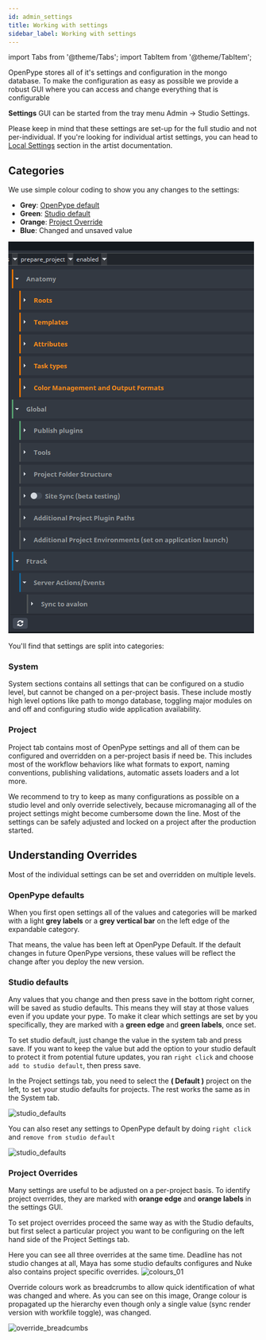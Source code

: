 ```yaml
---
id: admin_settings
title: Working with settings
sidebar_label: Working with settings
---
```


import Tabs from '@theme/Tabs';
import TabItem from '@theme/TabItem';

OpenPype stores all of it's settings and configuration in the mongo database. To make the configuration as easy as possible we provide a robust GUI where you can access and change everything that is configurable

**Settings** GUI can be started from the tray menu Admin -> Studio Settings.

Please keep in mind that these settings are set-up for the full studio and not per-individual. If you're looking for individual artist settings, you can head to 
[Local Settings](admin_settings_local.md) section in the artist documentation.

## Categories

We use simple colour coding to show you any changes to the settings:
- **Grey**: [OpenPype default](#openpype-defaults)
- **Green**: [Studio default](#openpype-defaults)
- **Orange**: [Project Override](#project-overrides)
- **Blue**: Changed and unsaved value

![Colour coding](assets\settings\settings_colour_coding.png)

You'll find that settings are split into categories:

### System

System sections contains all settings that can be configured on a studio level, but cannot
be changed on a per-project basis. These include mostly high level options like path to
mongo database, toggling major modules on and off and configuring studio wide application
availability. 

### Project

Project tab contains most of OpenPype settings and all of them can be configured and overridden on a per-project basis if need be. This includes most of the workflow behaviors 
like what formats to export, naming conventions, publishing validations, automatic assets loaders and a lot more. 

We recommend to try to keep as many configurations as possible on a studio level and only override selectively, because micromanaging all of the project settings might become cumbersome down the line. Most of the settings can be safely adjusted and locked on a project
after the production started.

## Understanding Overrides

Most of the individual settings can be set and overridden on multiple levels. 

### OpenPype defaults
When you first open settings all of the values and categories will be marked with a 
light **grey labels** or a **grey vertical bar** on the left edge of the expandable category. 

That means, the value has been left at OpenPype Default. If the default changes in future 
OpenPype versions, these values will be reflect the change after you deploy the new version.

### Studio defaults

Any values that you change and then press save in the bottom right corner, will be saved
as studio defaults. This means they will stay at those values even if you update your pype. 
To make it clear which settings are set by you specifically, they are marked with a **green 
edge** and **green labels**, once set.

To set studio default, just change the value in the system tab and press save. If you want
to keep the value but add the option to your studio default to protect it from potential
future updates, you ran `right click` and choose `add to studio default`, then press save.

In the Project settings tab, you need to select the **( Default )** project on the left, to set your studio defaults for projects. The rest works the same as in the System tab.

![studio_defaults](assets/settings/studio_defaults.gif)

You can also reset any settings to OpenPype default by doing `right click` and `remove from studio default`

![studio_defaults](assets/settings/studio_defaults_remove.gif)

### Project Overrides

Many settings are useful to be adjusted on a per-project basis. To identify project
overrides, they are marked with **orange edge** and **orange labels** in the settings GUI.

To set project overrides proceed the same way as with the Studio defaults, but first select 
a particular project you want to be configuring on the left hand side of the Project Settings tab. 

Here you can see all three overrides at the same time. Deadline has not studio changes at all, Maya has some studio defaults configures and Nuke also contains project specific overrides.
![colours_01](assets/settings/colours_02.png)

Override colours work as breadcrumbs to allow quick identification of what was changed and where. As you can see on this image, Orange colour is propagated up the hierarchy even though only a single value (sync render version with workfile toggle), was changed.

![override_breadcumbs](assets/settings/override_breadcrumbs.png)

